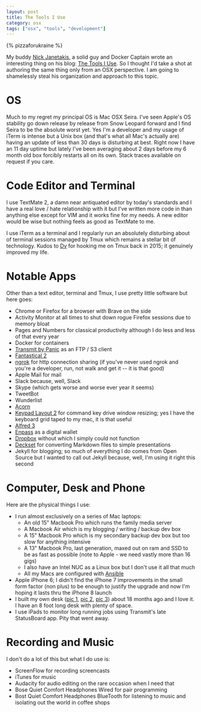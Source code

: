 ```yaml
---
layout: post
title: The Tools I Use
category: osx
tags: ["osx", "tools", "development"]
---
```

{% pizzaforukraine  %}

My buddy [Nick Janetakis](https://nickjanetakis.com/), a solid guy and Docker Captain wrote an interesting thing on his blog: [The Tools I Use](https://nickjanetakis.com/blog/the-tools-i-use).  So I thought I'd take a shot at authoring the same thing only from an OSX perspective.  I am going to shamelessly steal his organization and approach to this topic.  

# OS 

Much to my regret my principal OS is Mac OSX Seira.  I've seen Apple's OS stability go down release by release from Snow Leopard forward and I find Seira to be the absolute worst yet.  Yes I'm a developer and my usage of iTerm is intense but a Unix box (and that's what all Mac's actually are) having an update of less than 30 days is disturbing at best.  Right now I have an 11 day uptime but lately I've been averaging about 2 days before my 6 month old box forcibly restarts all on its own.  Stack traces available on request if you care.

# Code Editor and Terminal

I use TextMate 2, a damn near antiquated editor by today's standards and I have a real love / hate relationship with it but I've written more code in than anything else except for VIM and it works fine for my needs.  A new editor would be wise but nothing feels as good as TextMate to me.

I use iTerm as a terminal and I regularly run an absolutely disturbing about of terminal sessions managed by Tmux which remains a stellar bit of technology.  Kudos to [Dv](https://www.linkedin.com/in/dvsuresh/) for hooking me on Tmux back in 2015; it genuinely improved my life.

# Notable Apps

Other than a text editor, terminal and Tmux, I use pretty little software but here goes:

* Chrome or Firefox for a browser with Brave on the side
* Activity Monitor at all times to shut down rogue Firefox sessions due to memory bloat
* Pages and Numbers for classical productivity although I do less and less of that every year
* Docker for containers
* [Transmit by Panic](https://panic.com/transmit/) as an FTP / S3 client
* [Fantastical 2](https://flexibits.com/fantastical)
* [ngrok](https://ngrok.com/) for http connection sharing (if you've never used ngrok and you're a developer, run, not walk and get it -- it is that good)
* Apple Mail for mail
* Slack because, well, Slack
* Skype (which gets worse and worse ever year it seems)
* TweetBot
* Wunderlist
* [Acorn](http://fuzzyblog.io/blog/software_worth_purchasing/2016/09/11/software-worth-purchasing-01-acorn.html)
* [Keypad Layout 2](https://github.com/janten/keypad-layout) for command key drive window resizing; yes I have the keyboard grid taped to my mac, it is that useful
* [Alfred 3](https://www.alfredapp.com/)
* [Enpass](http://fuzzyblog.io/blog/software_worth_purchasing/2016/09/15/software-worth-purchasing-02-enpass.html) as a digital wallet
* [Dropbox](http://fuzzyblog.io/blog/dropbox/2017/03/13/dropbox-for-the-software-developer.html) without which I simply could not function
* [Deckset](https://www.decksetapp.com/) for converting Markdown files to simple presentations
* Jekyll for blogging; so much of everything I do comes from Open Source but I wanted to call out Jekyll because, well, I'm using it right this second

# Computer, Desk and Phone

Here are the physical things I use:

* I run almost exclusively on a series of Mac laptops:
  * An old 15" Macbook Pro which runs the family media server
  * A Macbook Air which is my blogging / writing / backup dev box
  * A 15" Macbook Pro which is my secondary backup dev box but too slow for anything intensive
  * A 13" Macbook Pro, last generation, maxed out on ram and SSD to be as fast as possible (note to Apple - we need vastly more than 16 gigs)
  * I also have an Intel NUC as a Linux box but I don't use it all that much
  * All my Macs are configured with [Ansible](http://fuzzyblog.io/blog/osx/2016/11/20/ansible-for-configuring-your-mac-so-much-better.html)
* Apple iPhone 6; I didn't find the iPhone 7 improvements in the small form factor (non plus) to be enough to justify the upgrade and now I'm hoping it lasts thru the iPhone 8 launch
* I built my own desk ([pic 1](http://fuzzyblog.io/blog/assets/desk1.jpg), [pic 2](http://fuzzyblog.io/blog/assets/desk2.jpg), [pic 3](http://fuzzyblog.io/blog/assets/desk3.jpg)) about 18 months ago and I love it.  I have an 8 foot long desk with plenty of space.
* I use iPads to monitor long running jobs using Transmit's late StatusBoard app.  Pity that went away.
  
# Recording and Music

I don't do a lot of this but what I do use is:

* ScreenFlow for recording screencasts
* iTunes for music
* Audacity for audio editing on the rare occasion when I need that 
* Bose Quiet Comfort Headphones Wired for pair programming
* Bost Quiet Comfort Headphones BlueTooth for listening to music and isolating out the world in coffee shops


